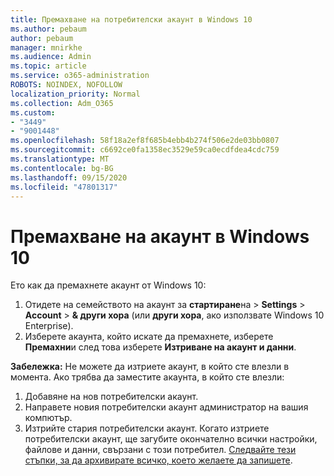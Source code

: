 ```yaml
---
title: Премахване на потребителски акаунт в Windows 10
ms.author: pebaum
author: pebaum
manager: mnirkhe
ms.audience: Admin
ms.topic: article
ms.service: o365-administration
ROBOTS: NOINDEX, NOFOLLOW
localization_priority: Normal
ms.collection: Adm_O365
ms.custom:
- "3449"
- "9001448"
ms.openlocfilehash: 58f18a2ef8f685b4ebb4b274f506e2de03bb0807
ms.sourcegitcommit: c6692ce0fa1358ec3529e59ca0ecdfdea4cdc759
ms.translationtype: MT
ms.contentlocale: bg-BG
ms.lasthandoff: 09/15/2020
ms.locfileid: "47801317"
---
```

# <a name="remove-an-account-in-windows-10"></a>Премахване на акаунт в Windows 10

Ето как да премахнете акаунт от Windows 10:

1. Отидете на семейството на акаунт за **стартиране**на  >  **Settings**  >  **Account**  >  **& други хора** (или **други хора**, ако използвате Windows 10 Enterprise).
2. Изберете акаунта, който искате да премахнете, изберете **Премахни**и след това изберете **Изтриване на акаунт и данни**.
 
**Забележка:** Не можете да изтриете акаунт, в който сте влезли в момента.  Ако трябва да заместите акаунта, в който сте влезли:

1. Добавяне на нов потребителски акаунт.
2. Направете новия потребителски акаунт администратор на вашия компютър.
3. Изтрийте стария потребителски акаунт. Когато изтриете потребителски акаунт, ще загубите окончателно всички настройки, файлове и данни, свързани с този потребител. [Следвайте тези стъпки, за да архивирате всичко, което желаете да запишете](https://support.microsoft.com/help/4027408/windows-10-backup-and-restore).